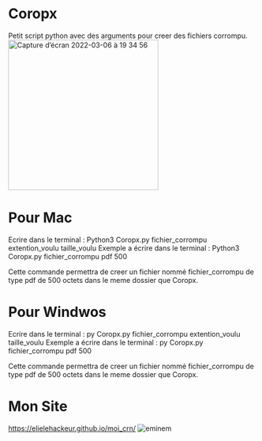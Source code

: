 # Coropx

Petit script python avec des arguments pour creer des fichiers corrompu.
<img width="304" alt="Capture d’écran 2022-03-06 à 19 34 56" src="https://user-images.githubusercontent.com/79536652/156937156-7d0e15a2-cccb-42a2-847a-56700fdba608.png">


# Pour Mac
Ecrire dans le terminal : Python3 Coropx.py fichier_corrompu extention_voulu taille_voulu
Exemple a écrire dans le terminal : Python3 Coropx.py fichier_corrompu pdf 500

Cette commande permettra de creer un fichier nommé fichier_corrompu de type pdf de 500 octets dans le meme dossier que Coropx.

# Pour Windwos
Ecrire dans le terminal : py Coropx.py fichier_corrompu extention_voulu taille_voulu
Exemple a écrire dans le terminal : py Coropx.py fichier_corrompu pdf 500

Cette commande permettra de creer un fichier nommé fichier_corrompu de type pdf de 500 octets dans le meme dossier que Coropx.

# Mon Site

https://elielehackeur.github.io/moi_crn/
![eminem](https://user-images.githubusercontent.com/79536652/151698308-6c1f5dcb-50f9-49dd-88da-4feb9e86866b.jpeg)

